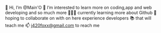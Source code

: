 👋 Hi, I’m @Main'O
 👀 I’m interested to learn more on coding,app and web developing and so much more 
🦸🏾‍♂️ currently learning more about Github 
💞️ hoping to collaborate on with on here experience developers 
📚 that will teach me
📫 j420foxx@gmail.com to reach me

<!---
MainOwill83/MainOwill83 is a ✨ special ✨ repository because its `README.md` (this file) appears on your GitHub profile.
You can click the Preview link to take a look at your changes.
--->
